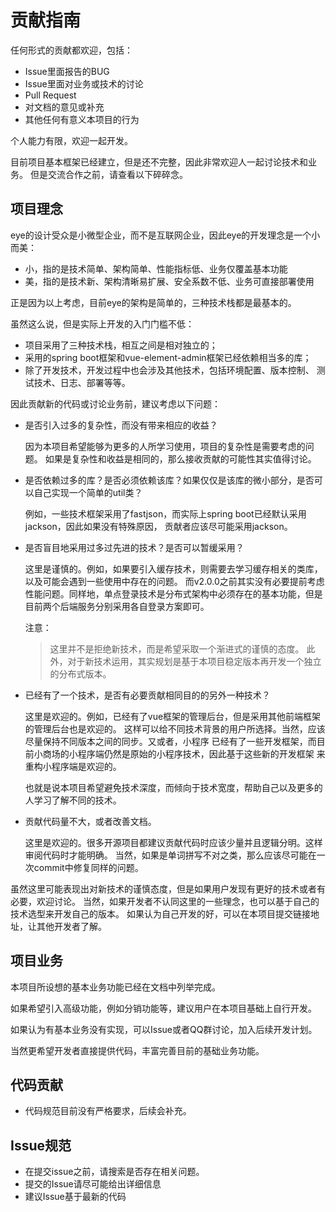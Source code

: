 # 贡献指南

任何形式的贡献都欢迎，包括：

* Issue里面报告的BUG
* Issue里面对业务或技术的讨论
* Pull Request
* 对文档的意见或补充
* 其他任何有意义本项目的行为

个人能力有限，欢迎一起开发。

目前项目基本框架已经建立，但是还不完整，因此非常欢迎人一起讨论技术和业务。
但是交流合作之前，请查看以下碎碎念。

## 项目理念

eye的设计受众是小微型企业，而不是互联网企业，因此eye的开发理念是一个小而美：

* 小，指的是技术简单、架构简单、性能指标低、业务仅覆盖基本功能
* 美，指的是技术新、架构清晰易扩展、安全系数不低、业务可直接部署使用

正是因为以上考虑，目前eye的架构是简单的，三种技术栈都是最基本的。

虽然这么说，但是实际上开发的入门门槛不低：
* 项目采用了三种技术栈，相互之间是相对独立的；
* 采用的spring boot框架和vue-element-admin框架已经依赖相当多的库；
* 除了开发技术，开发过程中也会涉及其他技术，包括环境配置、版本控制、
  测试技术、日志、部署等等。

因此贡献新的代码或讨论业务前，建议考虑以下问题：

* 是否引入过多的复杂性，而没有带来相应的收益？

  因为本项目希望能够为更多的人所学习使用，项目的复杂性是需要考虑的问题。
  如果是复杂性和收益是相同的，那么接收贡献的可能性其实值得讨论。

* 是否依赖过多的库？是否必须依赖该库？如果仅仅是该库的微小部分，是否可以自己实现一个简单的util类？

  例如，一些技术框架采用了fastjson，而实际上spring boot已经默认采用jackson，因此如果没有特殊原因，
  贡献者应该尽可能采用jackson。
  
* 是否盲目地采用过多过先进的技术？是否可以暂缓采用？

  这里是谨慎的。例如，如果要引入缓存技术，则需要去学习缓存相关的类库，以及可能会遇到一些使用中存在的问题。
  而v2.0.0之前其实没有必要提前考虑性能问题。同样地，单点登录技术是分布式架构中必须存在的基本功能，但是
  目前两个后端服务分别采用各自登录方案即可。

  注意：
  > 这里并不是拒绝新技术，而是希望采取一个渐进式的谨慎的态度。
  > 此外，对于新技术运用，其实规划是基于本项目稳定版本再开发一个独立的分布式版本。
  
* 已经有了一个技术，是否有必要贡献相同目的的另外一种技术？

  这里是欢迎的。例如，已经有了vue框架的管理后台，但是采用其他前端框架的管理后台也是欢迎的。
  这样可以给不同技术背景的用户所选择。当然，应该尽量保持不同版本之间的同步。又或者，小程序
  已经有了一些开发框架，而目前小商场的小程序端仍然是原始的小程序技术，因此基于这些新的开发框架
  来重构小程序端是欢迎的。
  
  也就是说本项目希望避免技术深度，而倾向于技术宽度，帮助自己以及更多的人学习了解不同的技术。
  
* 贡献代码量不大，或者改善文档。

  这里是欢迎的。很多开源项目都建议贡献代码时应该少量并且逻辑分明。这样审阅代码时才能明确。
  当然，如果是单词拼写不对之类，那么应该尽可能在一次commit中修复同样的问题。
  
虽然这里可能表现出对新技术的谨慎态度，但是如果用户发现有更好的技术或者有必要，欢迎讨论。
当然，如果开发者不认同这里的一些理念，也可以基于自己的技术选型来开发自己的版本。
如果认为自己开发的好，可以在本项目提交链接地址，让其他开发者了解。

## 项目业务

本项目所设想的基本业务功能已经在文档中列举完成。

如果希望引入高级功能，例如分销功能等，建议用户在本项目基础上自行开发。

如果认为有基本业务没有实现，可以Issue或者QQ群讨论，加入后续开发计划。

当然更希望开发者直接提供代码，丰富完善目前的基础业务功能。

## 代码贡献

* 代码规范目前没有严格要求，后续会补充。

## Issue规范

* 在提交issue之前，请搜索是否存在相关问题。
* 提交的Issue请尽可能给出详细信息
* 建议Issue基于最新的代码